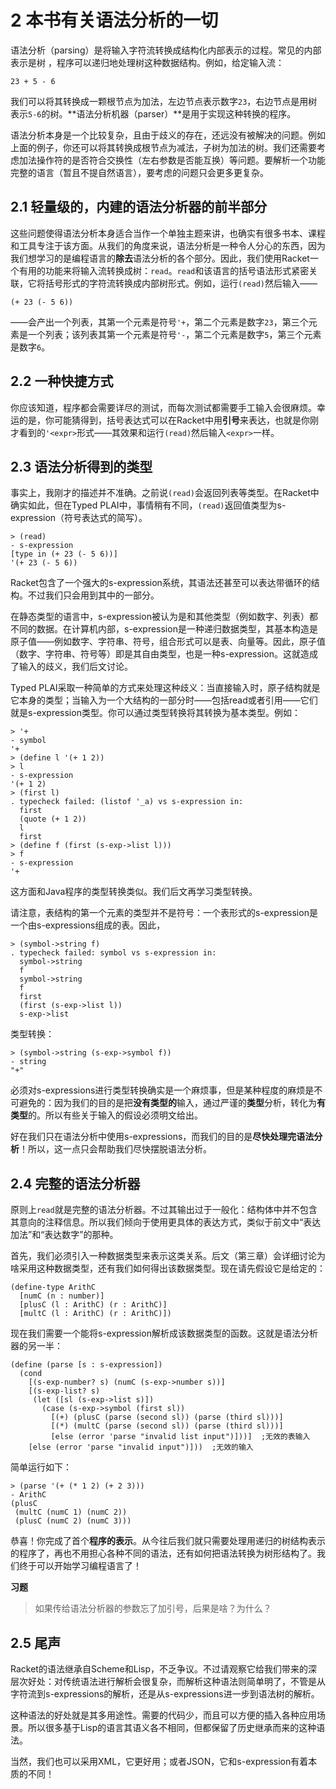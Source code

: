 # 2 本书有关语法分析的一切

语法分析（parsing）是将输入字符流转换成结构化内部表示的过程。常见的内部表示是树 ，程序可以递归地处理树这种数据结构。例如，给定输入流：

```text
23 + 5 - 6
```

我们可以将其转换成一颗根节点为加法，左边节点表示数字`23`，右边节点是用树表示`5-6`的树。**语法分析机器（parser）**是用于实现这种转换的程序。

语法分析本身是一个比较复杂，且由于歧义的存在，还远没有被解决的问题。例如上面的例子，你还可以将其转换成根节点为减法，子树为加法的树。我们还需要考虑加法操作符的是否符合交换性（左右参数是否能互换）等问题。要解析一个功能完整的语言（暂且不提自然语言），要考虑的问题只会更多更复杂。

## 2.1 轻量级的，内建的语法分析器的前半部分

这些问题使得语法分析本身适合当作一个单独主题来讲，也确实有很多书本、课程和工具专注于该方面。从我们的角度来说，语法分析是一种令人分心的东西，因为我们想学习的是编程语言的**除去**语法分析的各个部分。因此，我们使用Racket一个有用的功能来将输入流转换成树：`read`。`read`和该语言的括号语法形式紧密关联，它将括号形式的字符流转换成内部树形式。例如，运行`(read)`然后输入——

```text
(+ 23 (- 5 6))
```

——会产出一个列表，其第一个元素是符号`'+`，第二个元素是数字`23`，第三个元素是一个列表；该列表其第一个元素是符号`'-`，第二个元素是数字`5`，第三个元素是数字`6`。

## 2.2 一种快捷方式

你应该知道，程序都会需要详尽的测试，而每次测试都需要手工输入会很麻烦。幸运的是，你可能猜得到，括号表达式可以在Racket中用**引号**来表达，也就是你刚才看到的`'<expr>`形式——其效果和运行`(read)`然后输入`<expr>`一样。

## 2.3 语法分析得到的类型

事实上，我刚才的描述并不准确。之前说`(read)`会返回列表等类型。在Racket中确实如此，但在Typed PLAI中，事情稍有不同，`(read)`返回值类型为s-expression（符号表达式的简写）。

```racket
> (read)
- s-expression
[type in (+ 23 (- 5 6))]
'(+ 23 (- 5 6))
```

Racket包含了一个强大的s-expression系统，其语法还甚至可以表达带循环的结构。不过我们只会用到其中的一部分。

在静态类型的语言中，s-expression被认为是和其他类型（例如数字、列表）都不同的数据。在计算机内部，s-expression是一种递归数据类型，其基本构造是原子值——例如数字、字符串、符号，组合形式可以是表、向量等。因此，原子值（数字、字符串、符号等）即是其自由类型，也是一种s-expression。这就造成了输入的歧义，我们后文讨论。

Typed PLAI采取一种简单的方式来处理这种歧义：当直接输入时，原子结构就是它本身的类型；当输入为一个大结构的一部分时——包括read或者引用——它们就是s-expression类型。你可以通过类型转换将其转换为基本类型。例如：

```racket
> '+
- symbol
'+
> (define l '(+ 1 2))
> l
- s-expression
'(+ 1 2)
> (first l)
. typecheck failed: (listof '_a) vs s-expression in:
  first
  (quote (+ 1 2))
  l
  first
> (define f (first (s-exp->list l)))
> f
- s-expression
'+
```

这方面和Java程序的类型转换类似。我们后文再学习类型转换。

请注意，表结构的第一个元素的类型并不是符号：一个表形式的s-expression是一个由s-expressions组成的表。因此，

```racket
> (symbol->string f)
. typecheck failed: symbol vs s-expression in:
  symbol->string
  f
  symbol->string
  f
  first
  (first (s-exp->list l))
  s-exp->list
```

类型转换：

```racket
> (symbol->string (s-exp->symbol f))
- string
"+"
```

必须对s-expressions进行类型转换确实是一个麻烦事，但是某种程度的麻烦是不可避免的：因为我们的目的是把**没有类型的**输入，通过严谨的**类型**分析，转化为**有类型**的。所以有些关于输入的假设必须明文给出。

好在我们只在语法分析中使用s-expressions，而我们的目的是**尽快处理完语法分析**！所以，这一点只会帮助我们尽快摆脱语法分析。

## 2.4 完整的语法分析器

原则上`read`就是完整的语法分析器。不过其输出过于一般化：结构体中并不包含其意向的注释信息。所以我们倾向于使用更具体的表达方式，类似于前文中“表达加法”和“表达数字”的那种。

首先，我们必须引入一种数据类型来表示这类关系。后文（第三章）会详细讨论为啥采用这种数据类型，还有我们如何得出该数据类型。现在请先假设它是给定的：

```
(define-type ArithC
  [numC (n : number)]
  [plusC (l : ArithC) (r : ArithC)]
  [multC (l : ArithC) (r : ArithC)])
```

现在我们需要一个能将s-expression解析成该数据类型的函数。这就是语法分析器的另一半：

```racket
(define (parse [s : s-expression])
  (cond
    [(s-exp-number? s) (numC (s-exp->number s))]
    [(s-exp-list? s)
     (let ([sl (s-exp->list s)])
       (case (s-exp->symbol (first sl))
         [(+) (plusC (parse (second sl)) (parse (third sl)))]
         [(*) (multC (parse (second sl)) (parse (third sl)))]
         [else (error 'parse "invalid list input")]))]  ;无效的表输入
    [else (error 'parse "invalid input")]))  ;无效的输入
```

简单运行如下：

```racket
> (parse '(+ (* 1 2) (+ 2 3)))
- ArithC
(plusC
 (multC (numC 1) (numC 2))
 (plusC (numC 2) (numC 3)))
```

恭喜！你完成了首个**程序的表示**。从今往后我们就只需要处理用递归的树结构表示的程序了，再也不用担心各种不同的语法，还有如何把语法转换为树形结构了。我们终于可以开始学习编程语言了！

__习题__

> 如果传给语法分析器的参数忘了加引号，后果是啥？为什么？


## 2.5 尾声

Racket的语法继承自Scheme和Lisp，不乏争议。不过请观察它给我们带来的深层次好处：对传统语法进行解析会很复杂，而解析这种语法则简单明了，不管是从字符流到s-expressions的解析，还是从s-expressions进一步到语法树的解析。

这种语法的好处就是其多用途性。需要的代码少，而且可以方便的插入各种应用场景。所以很多基于Lisp的语言其语义各不相同，但都保留了历史继承而来的这种语法。

当然，我们也可以采用XML，它更好用；或者JSON，它和s-expression有着本质的不同！
